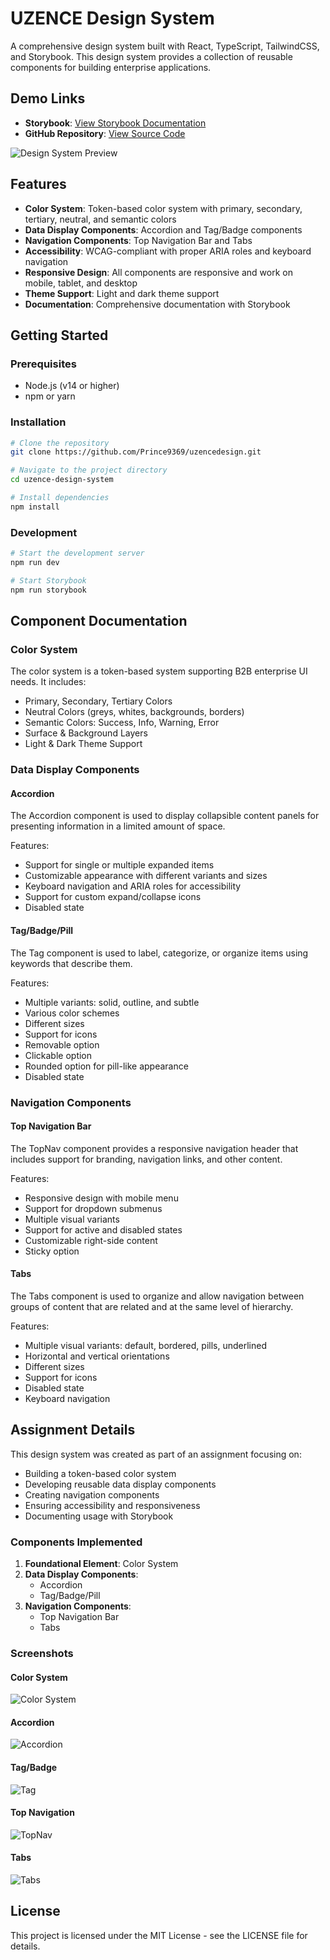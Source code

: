 # UZENCE Design System

A comprehensive design system built with React, TypeScript, TailwindCSS, and Storybook. This design system provides a collection of reusable components for building enterprise applications.

## Demo Links

- **Storybook**: [View Storybook Documentation](https://prince9369.github.io/uzencedesign/)
- **GitHub Repository**: [View Source Code](https://github.com/Prince9369/uzencedesign)

![Design System Preview](./screenshots/preview.png)

## Features

- **Color System**: Token-based color system with primary, secondary, tertiary, neutral, and semantic colors
- **Data Display Components**: Accordion and Tag/Badge components
- **Navigation Components**: Top Navigation Bar and Tabs
- **Accessibility**: WCAG-compliant with proper ARIA roles and keyboard navigation
- **Responsive Design**: All components are responsive and work on mobile, tablet, and desktop
- **Theme Support**: Light and dark theme support
- **Documentation**: Comprehensive documentation with Storybook

## Getting Started

### Prerequisites

- Node.js (v14 or higher)
- npm or yarn

### Installation

```bash
# Clone the repository
git clone https://github.com/Prince9369/uzencedesign.git

# Navigate to the project directory
cd uzence-design-system

# Install dependencies
npm install
```

### Development

```bash
# Start the development server
npm run dev

# Start Storybook
npm run storybook
```

## Component Documentation

### Color System

The color system is a token-based system supporting B2B enterprise UI needs. It includes:

- Primary, Secondary, Tertiary Colors
- Neutral Colors (greys, whites, backgrounds, borders)
- Semantic Colors: Success, Info, Warning, Error
- Surface & Background Layers
- Light & Dark Theme Support

### Data Display Components

#### Accordion

The Accordion component is used to display collapsible content panels for presenting information in a limited amount of space.

Features:
- Support for single or multiple expanded items
- Customizable appearance with different variants and sizes
- Keyboard navigation and ARIA roles for accessibility
- Support for custom expand/collapse icons
- Disabled state

#### Tag/Badge/Pill

The Tag component is used to label, categorize, or organize items using keywords that describe them.

Features:
- Multiple variants: solid, outline, and subtle
- Various color schemes
- Different sizes
- Support for icons
- Removable option
- Clickable option
- Rounded option for pill-like appearance
- Disabled state

### Navigation Components

#### Top Navigation Bar

The TopNav component provides a responsive navigation header that includes support for branding, navigation links, and other content.

Features:
- Responsive design with mobile menu
- Support for dropdown submenus
- Multiple visual variants
- Support for active and disabled states
- Customizable right-side content
- Sticky option

#### Tabs

The Tabs component is used to organize and allow navigation between groups of content that are related and at the same level of hierarchy.

Features:
- Multiple visual variants: default, bordered, pills, underlined
- Horizontal and vertical orientations
- Different sizes
- Support for icons
- Disabled state
- Keyboard navigation

## Assignment Details

This design system was created as part of an assignment focusing on:

- Building a token-based color system
- Developing reusable data display components
- Creating navigation components
- Ensuring accessibility and responsiveness
- Documenting usage with Storybook

### Components Implemented

1. **Foundational Element**: Color System
2. **Data Display Components**: 
   - Accordion
   - Tag/Badge/Pill
3. **Navigation Components**:
   - Top Navigation Bar
   - Tabs

### Screenshots

#### Color System
![Color System](./screenshots/color-system.png)

#### Accordion
![Accordion](./screenshots/accordion.gif)

#### Tag/Badge
![Tag](./screenshots/tag.png)

#### Top Navigation
![TopNav](./screenshots/topnav.gif)

#### Tabs
![Tabs](./screenshots/tabs.gif)

## License

This project is licensed under the MIT License - see the LICENSE file for details.
